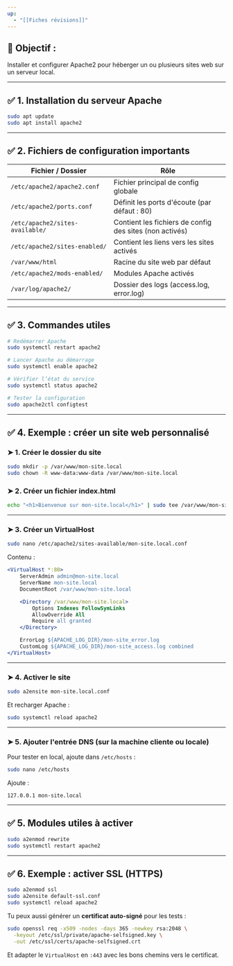 ```yaml
---
up:
  - "[[Fiches révisions]]"
---
```

## 🎯 Objectif :

Installer et configurer Apache2 pour héberger un ou plusieurs sites web sur un serveur local.

---

## ✅ 1. Installation du serveur Apache

```bash
sudo apt update
sudo apt install apache2
```

---

## ✅ 2. Fichiers de configuration importants

|Fichier / Dossier|Rôle|
|---|---|
|`/etc/apache2/apache2.conf`|Fichier principal de config globale|
|`/etc/apache2/ports.conf`|Définit les ports d'écoute (par défaut : 80)|
|`/etc/apache2/sites-available/`|Contient les fichiers de config des sites (non activés)|
|`/etc/apache2/sites-enabled/`|Contient les liens vers les sites activés|
|`/var/www/html`|Racine du site web par défaut|
|`/etc/apache2/mods-enabled/`|Modules Apache activés|
|`/var/log/apache2/`|Dossier des logs (access.log, error.log)|

---

## ✅ 3. Commandes utiles

```bash
# Redémarrer Apache
sudo systemctl restart apache2

# Lancer Apache au démarrage
sudo systemctl enable apache2

# Vérifier l’état du service
sudo systemctl status apache2

# Tester la configuration
sudo apache2ctl configtest
```

---

## ✅ 4. Exemple : créer un site web personnalisé

### ➤ 1. Créer le dossier du site

```bash
sudo mkdir -p /var/www/mon-site.local
sudo chown -R www-data:www-data /var/www/mon-site.local
```

### ➤ 2. Créer un fichier index.html

```bash
echo "<h1>Bienvenue sur mon-site.local</h1>" | sudo tee /var/www/mon-site.local/index.html
```

---

### ➤ 3. Créer un VirtualHost

```bash
sudo nano /etc/apache2/sites-available/mon-site.local.conf
```

Contenu :

```apache
<VirtualHost *:80>
    ServerAdmin admin@mon-site.local
    ServerName mon-site.local
    DocumentRoot /var/www/mon-site.local

    <Directory /var/www/mon-site.local>
        Options Indexes FollowSymLinks
        AllowOverride All
        Require all granted
    </Directory>

    ErrorLog ${APACHE_LOG_DIR}/mon-site_error.log
    CustomLog ${APACHE_LOG_DIR}/mon-site_access.log combined
</VirtualHost>
```

---

### ➤ 4. Activer le site

```bash
sudo a2ensite mon-site.local.conf
```

Et recharger Apache :

```bash
sudo systemctl reload apache2
```

---

### ➤ 5. Ajouter l'entrée DNS (sur la machine cliente ou locale)

Pour tester en local, ajoute dans `/etc/hosts` :

```bash
sudo nano /etc/hosts
```

Ajoute :

```
127.0.0.1 mon-site.local
```

---

## ✅ 5. Modules utiles à activer

```bash
sudo a2enmod rewrite
sudo systemctl restart apache2
```

---

## ✅ 6. Exemple : activer SSL (HTTPS)

```bash
sudo a2enmod ssl
sudo a2ensite default-ssl.conf
sudo systemctl reload apache2
```

Tu peux aussi générer un **certificat auto-signé** pour les tests :

```bash
sudo openssl req -x509 -nodes -days 365 -newkey rsa:2048 \
  -keyout /etc/ssl/private/apache-selfsigned.key \
  -out /etc/ssl/certs/apache-selfsigned.crt
```

Et adapter le `VirtualHost` en `:443` avec les bons chemins vers le certificat.